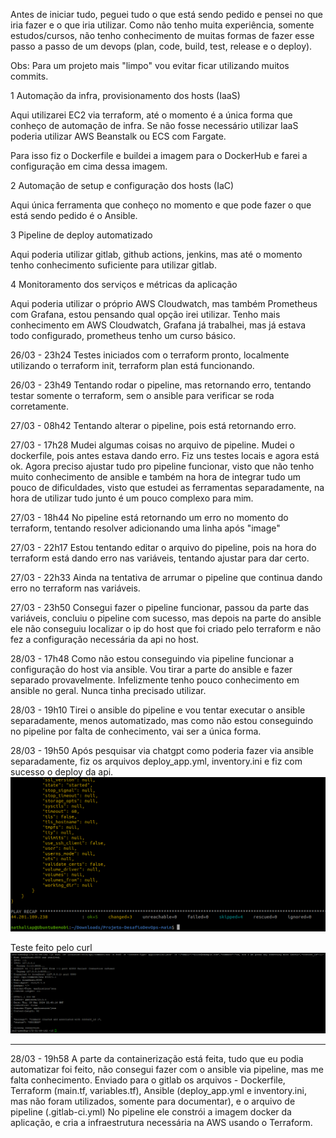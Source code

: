 Antes de iniciar tudo, peguei tudo o que está sendo pedido e pensei no que iria fazer e o que iria utilizar.
Como não tenho muita experiência, somente estudos/cursos, não tenho conhecimento de muitas formas de fazer esse passo a passo de um devops (plan, code, build, test, release e o deploy).

Obs: Para um projeto mais "limpo" vou evitar ficar utilizando muitos commits.

1 Automação da infra, provisionamento dos hosts (IaaS)

Aqui utilizarei EC2 via terraform, até o momento é a única forma que conheço de automação de infra.
Se não fosse necessário utilizar IaaS poderia utilizar AWS Beanstalk ou ECS com Fargate.

Para isso fiz o Dockerfile e buildei a imagem para o DockerHub e farei a configuração em cima dessa imagem.

2 Automação de setup e configuração dos hosts (IaC)

Aqui única ferramenta que conheço no momento e que pode fazer o que está sendo pedido é o Ansible.

3 Pipeline de deploy automatizado

Aqui poderia utilizar gitlab, github actions, jenkins, mas até o momento tenho conhecimento suficiente para utilizar gitlab.

4 Monitoramento dos serviços e métricas da aplicação

Aqui poderia utilizar o próprio AWS Cloudwatch, mas também Prometheus com Grafana, estou pensando qual opção irei utilizar.
Tenho mais conhecimento em AWS Cloudwatch, Grafana já trabalhei, mas já estava todo configurado, prometheus tenho um curso básico.



26/03 - 23h24
Testes iniciados com o terraform pronto, localmente utilizando o terraform init, terraform plan está funcionando.

26/03 - 23h49
Tentando rodar o pipeline, mas retornando erro, tentando testar somente o terraform, sem o ansible para verificar se roda corretamente.

27/03 - 08h42
Tentando alterar o pipeline, pois está retornando erro.

27/03 - 17h28
Mudei algumas coisas no arquivo de pipeline. Mudei o dockerfile, pois antes estava dando erro. Fiz uns testes locais e agora está ok.
Agora preciso ajustar tudo pro pipeline funcionar, visto que não tenho muito conhecimento de ansible e também na hora de integrar tudo um pouco de dificuldades, visto que estudei as ferramentas separadamente, na hora de utilizar tudo junto é um pouco complexo para mim.

27/03 - 18h44
No pipeline está retornando um erro no momento do terraform, tentando resolver adicionando uma linha após "image"

27/03 - 22h17
Estou tentando editar o arquivo do pipeline, pois na hora do terraform está dando erro nas variáveis, tentando ajustar para dar certo.

27/03 - 22h33
Ainda na tentativa de arrumar o pipeline que continua dando erro no terraform nas variáveis.

27/03 - 23h50
Consegui fazer o pipeline funcionar, passou da parte das variáveis, concluiu o pipeline com sucesso, mas depois na parte do ansible ele não conseguiu localizar o ip do host que foi criado pelo terraform e não fez a configuração necessária da api no host.

28/03 - 17h48
Como não estou conseguindo via pipeline funcionar a configuração do host via ansible. Vou tirar a parte do ansible e fazer separado provavelmente. Infelizmente tenho pouco conhecimento em ansible no geral. Nunca tinha precisado utilizar.

28/03 - 19h10
Tirei o ansible do pipeline e vou tentar executar o ansible separadamente, menos automatizado, mas como não estou conseguindo no pipeline por falta de conhecimento, vai ser a única forma.

28/03 - 19h50
Após pesquisar via chatgpt como poderia fazer via ansible separadamente, fiz os arquivos deploy_app.yml, inventory.ini e fiz com sucesso o deploy da api.
![alt text](image.png)

Teste feito pelo curl
![alt text](image-1.png)

---

28/03 - 19h58
A parte da containerização está feita, tudo que eu podia automatizar foi feito, não consegui fazer com o ansible via pipeline, mas me falta conhecimento.
Enviado para o gitlab os arquivos - Dockerfile, Terraform (main.tf, variables.tf), Ansible (deploy_app.yml e inventory.ini, mas não foram utilizados, somente para documentar), e o arquivo de pipeline (.gitlab-ci.yml)
No pipeline ele constrói a imagem docker da aplicação, e cria a infraestrutura necessária na AWS usando o Terraform.





